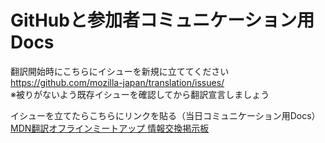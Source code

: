 # GitHubと参加者コミュニケーション用 Docs

翻訳開始時にこちらにイシューを新規に立ててください  
https://github.com/mozilla-japan/translation/issues/  
※被りがないよう既存イシューを確認してから翻訳宣言しましょう

イシューを立てたらこちらにリンクを貼る（当日コミュニケーション用Docs）  
[MDN翻訳オフラインミートアップ 情報交換掲示板](https://docs.google.com/document/d/16cKB9t8Deiv0emx01jvy1TJPIFQrqd-EUxZMRUvhlj0/edit)
